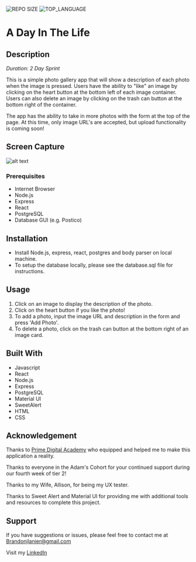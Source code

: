![REPO SIZE](https://img.shields.io/github/repo-size/brandon-lanier/weekend-react-gallery.svg?style=flat-square)
![TOP_LANGUAGE](https://img.shields.io/github/languages/top/brandon-lanier/weekend-react-gallery.svg?style=flat-square)
# A Day In The Life

## Description

_Duration: 2 Day Sprint_

This is a simple photo gallery app that will show a description of each photo when the image is pressed.  Users have the ability to "like" an image by clicking on the heart button at the bottom left of each image container.  Users can also delete an image by clicking on the trash can button at the bottom right of the container.

The app has the ability to take in more photos with the form at the top of the page.  At this time, only image URL's are accepted, but upload functionality is coming soon!

## Screen Capture

![alt text](https://github.com/Brandon-Lanier/weekend-react-gallery/blob/master/public/images/screenrecording.nov?raw=true)

### Prerequisites

- Internet Browser
- Node.js
- Express
- React
- PostgreSQL
- Database GUI (e.g. Postico)


## Installation

- Install Node.js, express, react, postgres and body parser on local machine.
- To setup the database locally, please see the database.sql file for instructions.


## Usage

1. Click on an image to display the description of the photo.
2. Click on the heart button if you like the photo!
3. To add a photo, input the image URL and description in the form and press 'Add Photo'.
4. To delete a photo, click on the trash can button at the bottom right of an image card.


## Built With

- Javascript
- React
- Node.js
- Express
- PostgreSQL
- Material UI
- SweetAlert
- HTML
- CSS
## Acknowledgement
Thanks to [Prime Digital Academy](www.primeacademy.io) who equipped and helped me to make this application a reality. 

Thanks to everyone in the Adam's Cohort for your continued support during our fourth week of tier 2!

Thanks to my Wife, Allison, for being my UX tester.

Thanks to Sweet Alert and Material UI for providing me with additional tools and resources to complete this project.

## Support
If you have suggestions or issues, please feel free to contact me at [Brandonjlanier@gmail.com](mailto:brandonjlanier@gmail.com)

Visit my [LinkedIn](https://www.linkedin.com/in/brandon-lanier-b5678b26/)